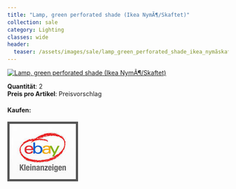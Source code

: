 ```yaml
---
title: "Lamp, green perforated shade (Ikea NymÃ¶/Skaftet)"
collection: sale
category: Lighting
classes: wide
header: 
  teaser: /assets/images/sale/lamp_green_perforated_shade_ikea_nymãskaftet.png
---
```




<a href="">
  <img src="/assets/images/sale/lamp_green_perforated_shade_ikea_nymãskaftet.png" alt="Lamp, green perforated shade (Ikea NymÃ¶/Skaftet)">
</a>

   **Quantit&#228;t**: 2  
   **Preis pro Artikel**: Preisvorschlag  


#### Kaufen:
<a href="">
  <img src="/assets/images/ebay.png" alt="Ebay Kleinanzeigen" style="border: 5px solid #555">
</a>

